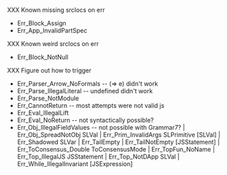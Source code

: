 XXX Known missing srclocs on err

* Err_Block_Assign
* Err_App_InvalidPartSpec

XXX Known weird srclocs on err

* Err_Block_NotNull

XXX Figure out how to trigger

* Err_Parser_Arrow_NoFormals -- (=> e) didn't work
* Err_Parse_IllegalLiteral -- undefined didn't work
* Err_Parse_NotModule
* Err_CannotReturn -- most attempts were not valid js
* Err_Eval_IllegalLift
* Err_Eval_NoReturn -- not syntactically possible?
* Err_Obj_IllegalFieldValues -- not possible with Grammar7?
  | Err_Obj_SpreadNotObj SLVal
  | Err_Prim_InvalidArgs SLPrimitive [SLVal]
  | Err_Shadowed SLVar
  | Err_TailEmpty
  | Err_TailNotEmpty [JSStatement]
  | Err_ToConsensus_Double ToConsensusMode
  | Err_TopFun_NoName
  | Err_Top_IllegalJS JSStatement
  | Err_Top_NotDApp SLVal
  | Err_While_IllegalInvariant [JSExpression]

